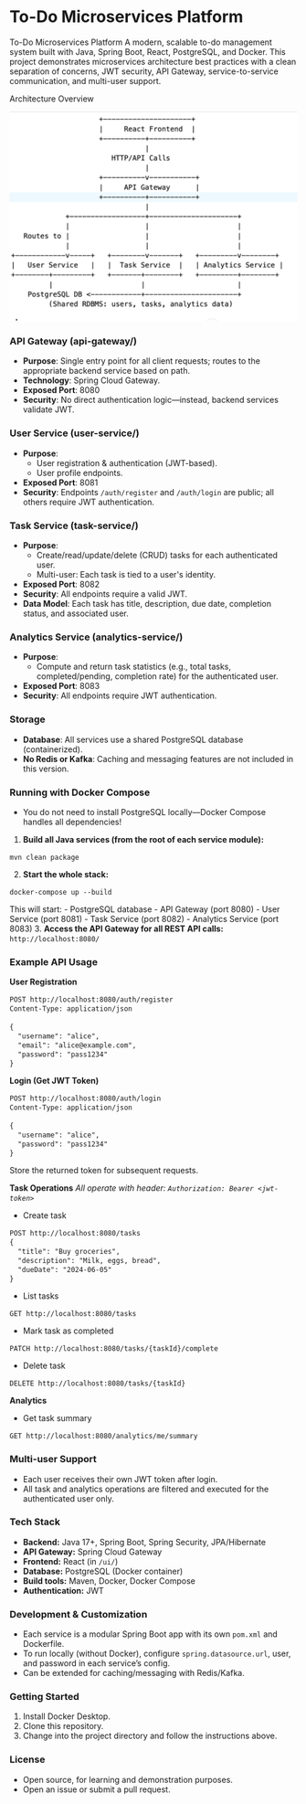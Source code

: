 # To-Do Microservices Platform

To-Do Microservices Platform
A modern, scalable to-do management system built with Java, Spring Boot, React, PostgreSQL, and Docker.
This project demonstrates microservices architecture best practices with a clean separation of concerns, JWT security, API Gateway, service-to-service communication, and multi-user support.

Architecture Overview

![HLD](Image/HLD.png)
### API Gateway (api-gateway/)

- **Purpose**: Single entry point for all client requests; routes to the appropriate backend service based on path.
- **Technology**: Spring Cloud Gateway.
- **Exposed Port**: 8080
- **Security**: No direct authentication logic—instead, backend services validate JWT.

### User Service (user-service/)

- **Purpose**:
    - User registration \& authentication (JWT-based).
    - User profile endpoints.
- **Exposed Port**: 8081
- **Security**: Endpoints `/auth/register` and `/auth/login` are public; all others require JWT authentication.


### Task Service (task-service/)

- **Purpose**:
    - Create/read/update/delete (CRUD) tasks for each authenticated user.
    - Multi-user: Each task is tied to a user's identity.
- **Exposed Port**: 8082
- **Security**: All endpoints require a valid JWT.
- **Data Model**: Each task has title, description, due date, completion status, and associated user.


### Analytics Service (analytics-service/)

- **Purpose**:
    - Compute and return task statistics (e.g., total tasks, completed/pending, completion rate) for the authenticated user.
- **Exposed Port**: 8083
- **Security**: All endpoints require JWT authentication.


### Storage

- **Database**: All services use a shared PostgreSQL database (containerized).
- **No Redis or Kafka**: Caching and messaging features are not included in this version.


### Running with Docker Compose

- You do not need to install PostgreSQL locally—Docker Compose handles all dependencies!

1. **Build all Java services (from the root of each service module):**

```
mvn clean package
```

2. **Start the whole stack:**

```
docker-compose up --build
```

This will start:
    - PostgreSQL database
    - API Gateway (port 8080)
    - User Service (port 8081)
    - Task Service (port 8082)
    - Analytics Service (port 8083)
3. **Access the API Gateway for all REST API calls:**
`http://localhost:8080/`

### Example API Usage

**User Registration**

```
POST http://localhost:8080/auth/register
Content-Type: application/json

{
  "username": "alice",
  "email": "alice@example.com",
  "password": "pass1234"
}
```

**Login (Get JWT Token)**

```
POST http://localhost:8080/auth/login
Content-Type: application/json

{
  "username": "alice",
  "password": "pass1234"
}
```

Store the returned token for subsequent requests.

**Task Operations**
_All operate with header: `Authorization: Bearer <jwt-token>`_

- Create task

```
POST http://localhost:8080/tasks
{
  "title": "Buy groceries",
  "description": "Milk, eggs, bread",
  "dueDate": "2024-06-05"
}
```

- List tasks

```
GET http://localhost:8080/tasks
```

- Mark task as completed

```
PATCH http://localhost:8080/tasks/{taskId}/complete
```

- Delete task

```
DELETE http://localhost:8080/tasks/{taskId}
```


**Analytics**

- Get task summary

```
GET http://localhost:8080/analytics/me/summary
```


### Multi-user Support

- Each user receives their own JWT token after login.
- All task and analytics operations are filtered and executed for the authenticated user only.


### Tech Stack

- **Backend:** Java 17+, Spring Boot, Spring Security, JPA/Hibernate
- **API Gateway:** Spring Cloud Gateway
- **Frontend:** React (in `/ui/`)
- **Database:** PostgreSQL (Docker container)
- **Build tools:** Maven, Docker, Docker Compose
- **Authentication:** JWT


### Development \& Customization

- Each service is a modular Spring Boot app with its own `pom.xml` and Dockerfile.
- To run locally (without Docker), configure `spring.datasource.url`, user, and password in each service’s config.
- Can be extended for caching/messaging with Redis/Kafka.


### Getting Started

1. Install Docker Desktop.
2. Clone this repository.
3. Change into the project directory and follow the instructions above.

### License

- Open source, for learning and demonstration purposes.
- Open an issue or submit a pull request.


